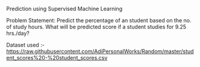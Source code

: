 Prediction using Supervised Machine Learning

Problem Statement: Predict the percentage of an student based on the no. of study hours. What will be predicted score if a student studies for 9.25 hrs./day?

Dataset used :- https://raw.githubusercontent.com/AdiPersonalWorks/Random/master/student_scores%20-%20student_scores.csv
